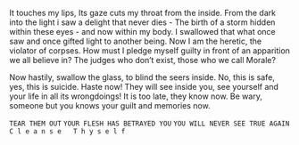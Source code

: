 It touches my lips,
Its gaze cuts my throat from the inside.
From the dark into the light i saw a delight that never dies - 
The birth of a storm hidden within these eyes - and now within my body.
I swallowed that what once saw and once gifted light to another being. 
	Now I am the heretic, the violator of corpses. 
	How must I pledge myself guilty in front of an apparition we all believe in?
	The judges who don’t exist, those who we call Morale?
	
Now hastily, swallow the glass, to blind the seers inside. 
No, this is safe, yes, this is suicide. 
Haste now! They will see inside you, see yourself and your life in all its wrongdoings!
It is too late, they know now. Be wary, someone but you knows your guilt and memories now.

`TEAR THEM OUT`
`YOUR FLESH HAS BETRAYED YOU`
`YOU WILL NEVER SEE TRUE AGAIN`
`C l e a n s e   T h y s e l f` 